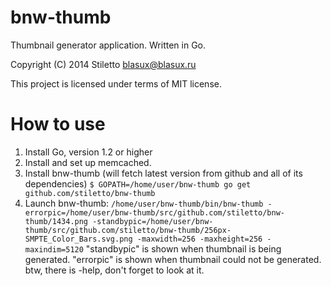 bnw-thumb
=========

Thumbnail generator application. Written in Go.

Copyright (C) 2014 Stiletto <blasux@blasux.ru>

This project is licensed under terms of MIT license.

How to use
==========
 1. Install Go, version 1.2 or higher
 2. Install and set up memcached.
 3. Install bnw-thumb (will fetch latest version from github and all of its dependencies) `$ GOPATH=/home/user/bnw-thumb go get github.com/stiletto/bnw-thumb`
 4. Launch bnw-thumb: `/home/user/bnw-thumb/bin/bnw-thumb -errorpic=/home/user/bnw-thumb/src/github.com/stiletto/bnw-thumb/1434.png -standbypic=/home/user/bnw-thumb/src/github.com/stiletto/bnw-thumb/256px-SMPTE_Color_Bars.svg.png -maxwidth=256 -maxheight=256 -maxindim=5120`
    "standbypic" is shown when thumbnail is being generated. "errorpic" is shown when thumbnail could not be generated.
    btw, there is -help, don't forget to look at it.
